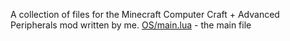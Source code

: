 A collection of files for the Minecraft Computer Craft + Advanced Peripherals mod written by me.
[OS/main.lua](OS/main.lua) - the main file

